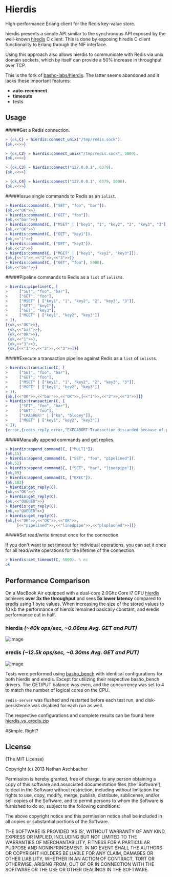 # Hierdis

High-performance Erlang client for the Redis key-value store.

hierdis presents a simple API similar to the synchronous API exposed by the well-known [hiredis](https://github.com/redis/hiredis) C client.  This is done by exposing hiredis C client functionality to Erlang through the NIF interface.

Using this approach also allows hierdis to communicate with Redis via unix domain sockets, which by itself can provide a 50% increase in throughput over TCP.

This is the fork of [basho-labs/hierdis](https://github.com/basho-labs/hierdis). The latter seems abandoned and it lacks these important features:

* **auto-reconnect**
* **timeouts**
* tests

## Usage

#####Get a Redis connection.

```erl
> {ok,C} = hierdis:connect_unix("/tmp/redis.sock").
{ok,<<>>}

> {ok,C2} = hierdis:connect_unix("/tmp/redis.sock", 5000).
{ok,<<>>}

> {ok,C3} = hierdis:connect("127.0.0.1", 6379).
{ok,<<>>}

> {ok,C4} = hierdis:connect("127.0.0.1", 6379, 5000).
{ok,<<>>}
```

#####Issue single commands to Redis as an `iolist`.

```erl
> hierdis:command(C, ["SET", "foo", "bar"]).
{ok,<<"OK">>}
> hierdis:command(C, ["GET", "foo"]).
{ok,<<"bar">>}
> hierdis:command(C, ["MSET" | ["key1", "1", "key2", "2", "key3", "3"]]).
{ok,<<"OK">>}
> hierdis:command(C, ["GET", "key1"]).
{ok,<<"1">>}
> hierdis:command(C, ["GET", "key3"]).
{ok,<<"3">>}
> hierdis:command(C, ["MGET" | ["key1", "key2", "key3"]]).
{ok,[<<"1">>,<<"2">>,<<"3">>]}
> hierdis:command(C, ["GET", "foo"], 5000).
{ok,<<"bar">>}
```

#####Pipeline commands to Redis as a `list` of `iolist`s.

```erl
> hierdis:pipeline(C, [
>     ["SET", "foo", "bar"],
>     ["GET", "foo"],
>     ["MSET" | ["key1", "1", "key2", "2", "key3", "3"]],
>     ["GET", "key1"],
>     ["GET", "key3"],
>     ["MGET" | ["key1", "key2", "key3"]]
> ]).
[{ok,<<"OK">>},
 {ok,<<"bar">>},
 {ok,<<"OK">>},
 {ok,<<"1">>},
 {ok,<<"3">>},
 {ok,[<<"1">>,<<"2">>,<<"3">>]}]
```

#####Execute a transaction pipeline against Redis as a `list` of `iolist`s.

```erl
> hierdis:transaction(C, [
>     ["SET", "foo", "bar"],
>     ["GET", "foo"],
>     ["MSET" | ["key1", "1", "key2", "2", "key3", "3"]],
>     ["MGET" | ["key1", "key2", "key3"]]
> ]).
{ok,[<<"OK">>,<<"bar">>,<<"OK">>,[<<"1">>,<<"2">>,<<"3">>]]}
> hierdis:transaction(C, [
>     ["SET", "foo", "bar"],
>     ["GET", "foo"],
>     ["CRASHER!" | ["ka", "blooey"]],
>     ["MGET" | ["key1", "key2", "key3"]]
> ]).
{error,{redis_reply_error,"EXECABORT Transaction discarded because of previous errors."}}
```

#####Manually append commands and get replies.

```erl
> hierdis:append_command(C, ["MULTI"]).
{ok,15}
> hierdis:append_command(C, ["SET", "foo", "pipelined"]).
{ok,52}
> hierdis:append_command(C, ["SET", "bar", "linedpipe"]).
{ok,89}
> hierdis:append_command(C, ["EXEC"]).
{ok,183}
> hierdis:get_reply(C).
{ok,<<"OK">>}
> hierdis:get_reply(C).
{ok,<<"QUEUED">>}
> hierdis:get_reply(C).
{ok,<<"QUEUED">>}
> hierdis:get_reply(C).
{ok,[<<"OK">>,<<"OK">>,<<"OK">>,
     [<<"pipelined">>,<<"linedpipe">>,<<"ploplooned">>]]}
```

#####Set read/write timeout once for the connection

If you don't want to set timeout for individual operations, you can set it once for all read/write operations for the lifetime of the connection.

```erl
> hierdis:set_timeout(C, 5000). % ms
ok
```

## Performance Comparison

On a MacBook Air equipped with a dual-core 2.0Ghz Core i7 CPU [hierdis](https://github.com/nathanaschbacher/hierdis) achieves __over 3x the throughput__ and sees __5x lower latency__ compared to [eredis](https://github.com/wooga/eredis) using 1 byte values.  When increasing the size of the stored values to 10 kb the performance of hierdis remained basically constant, and eredis performance cut in half.

### hierdis _(~40k ops/sec, ~0.06ms Avg. GET and PUT)_

![image](http://8f924b3a90f48795da10-9641d055ebc6aa017a8465b739bd1db3.r19.cf1.rackcdn.com/hierdis_5min_4workers/summary.png)

### eredis _(~12.5k ops/sec, ~0.30ms Avg. GET and PUT)_

![image](http://8f924b3a90f48795da10-9641d055ebc6aa017a8465b739bd1db3.r19.cf1.rackcdn.com/eredis_5min_4workers/summary.png)

Tests were performed using [basho_bench](https://github.com/basho/basho_bench) with identical configurations for both hierdis and eredis.  Except for utilizing their respective basho_bench drivers.  The GET/PUT balance was even, and the concurrency was set to 4 to match the number of logical cores on the CPU.

`redis-server` was flushed and restarted before each test run, and disk-persistence was disabled for each run as well.

The respective configurations and complete results can be found here [hierdis_vs_eredis.zip](http://8f924b3a90f48795da10-9641d055ebc6aa017a8465b739bd1db3.r19.cf1.rackcdn.com/hierdis_vs_eredis.zip)

#Simple. Right?

## License

(The MIT License)

Copyright (c) 2013 Nathan Aschbacher

Permission is hereby granted, free of charge, to any person obtaining
a copy of this software and associated documentation files (the
'Software'), to deal in the Software without restriction, including
without limitation the rights to use, copy, modify, merge, publish,
distribute, sublicense, and/or sell copies of the Software, and to
permit persons to whom the Software is furnished to do so, subject to
the following conditions:

The above copyright notice and this permission notice shall be
included in all copies or substantial portions of the Software.

THE SOFTWARE IS PROVIDED 'AS IS', WITHOUT WARRANTY OF ANY KIND,
EXPRESS OR IMPLIED, INCLUDING BUT NOT LIMITED TO THE WARRANTIES OF
MERCHANTABILITY, FITNESS FOR A PARTICULAR PURPOSE AND NONINFRINGEMENT.
IN NO EVENT SHALL THE AUTHORS OR COPYRIGHT HOLDERS BE LIABLE FOR ANY
CLAIM, DAMAGES OR OTHER LIABILITY, WHETHER IN AN ACTION OF CONTRACT,
TORT OR OTHERWISE, ARISING FROM, OUT OF OR IN CONNECTION WITH THE
SOFTWARE OR THE USE OR OTHER DEALINGS IN THE SOFTWARE.
